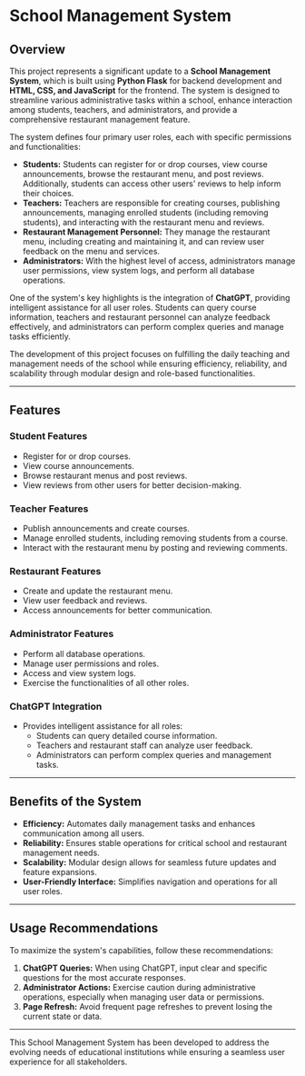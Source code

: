 # School Management System

## Overview

This project represents a significant update to a **School Management System**, which is built using **Python Flask** for backend development and **HTML, CSS, and JavaScript** for the frontend. The system is designed to streamline various administrative tasks within a school, enhance interaction among students, teachers, and administrators, and provide a comprehensive restaurant management feature.

The system defines four primary user roles, each with specific permissions and functionalities:

- **Students:** Students can register for or drop courses, view course announcements, browse the restaurant menu, and post reviews. Additionally, students can access other users' reviews to help inform their choices.
- **Teachers:** Teachers are responsible for creating courses, publishing announcements, managing enrolled students (including removing students), and interacting with the restaurant menu and reviews.
- **Restaurant Management Personnel:** They manage the restaurant menu, including creating and maintaining it, and can review user feedback on the menu and services.
- **Administrators:** With the highest level of access, administrators manage user permissions, view system logs, and perform all database operations.

One of the system's key highlights is the integration of **ChatGPT**, providing intelligent assistance for all user roles. Students can query course information, teachers and restaurant personnel can analyze feedback effectively, and administrators can perform complex queries and manage tasks efficiently.

The development of this project focuses on fulfilling the daily teaching and management needs of the school while ensuring efficiency, reliability, and scalability through modular design and role-based functionalities.

---

## Features

### **Student Features**
- Register for or drop courses.
- View course announcements.
- Browse restaurant menus and post reviews.
- View reviews from other users for better decision-making.

### **Teacher Features**
- Publish announcements and create courses.
- Manage enrolled students, including removing students from a course.
- Interact with the restaurant menu by posting and reviewing comments.

### **Restaurant Features**
- Create and update the restaurant menu.
- View user feedback and reviews.
- Access announcements for better communication.

### **Administrator Features**
- Perform all database operations.
- Manage user permissions and roles.
- Access and view system logs.
- Exercise the functionalities of all other roles.

### **ChatGPT Integration**
- Provides intelligent assistance for all roles:
  - Students can query detailed course information.
  - Teachers and restaurant staff can analyze user feedback.
  - Administrators can perform complex queries and management tasks.

---

## Benefits of the System
- **Efficiency:** Automates daily management tasks and enhances communication among all users.
- **Reliability:** Ensures stable operations for critical school and restaurant management needs.
- **Scalability:** Modular design allows for seamless future updates and feature expansions.
- **User-Friendly Interface:** Simplifies navigation and operations for all user roles.

---

## Usage Recommendations

To maximize the system's capabilities, follow these recommendations:

1. **ChatGPT Queries:** When using ChatGPT, input clear and specific questions for the most accurate responses.
2. **Administrator Actions:** Exercise caution during administrative operations, especially when managing user data or permissions.
3. **Page Refresh:** Avoid frequent page refreshes to prevent losing the current state or data.

---

This School Management System has been developed to address the evolving needs of educational institutions while ensuring a seamless user experience for all stakeholders. 
